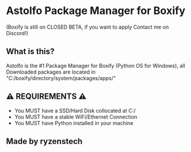 # Astolfo Package Manager for Boxify
(Boxify is still on CLOSED BETA, if you want to apply Contact me on Discord!)

## What is this?
Astolfo is the #1 Package Manager for Boxify (Python OS for Windows), all Downloaded packages are located in "C:/boxify/directory/system/packages/apps/"

## ⚠️ REQUIREMENTS ⚠️
- You MUST have a SSD/Hard Disk collocated at C:/
- You MUST have a stable WiFi/Ethernet Connection
- You MUST have Python installed in your machine

## Made by ryzenstech
